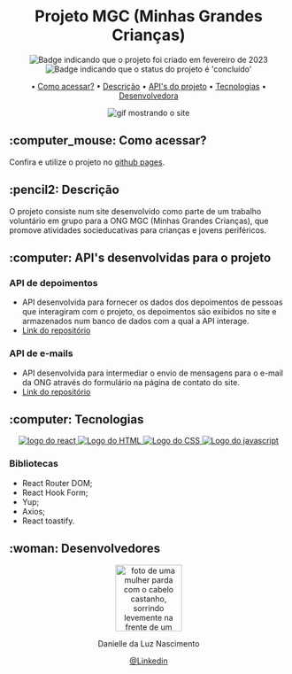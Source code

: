 <h1 align="center">Projeto MGC (Minhas Grandes Crianças)</h1>

<p align="center">
    <img alt="Badge indicando que o projeto foi criado em fevereiro de 2023" src="https://img.shields.io/badge/Data%20de%20cria%C3%A7%C3%A3o-Fevereiro%2F2023-blue">
    <img alt="Badge indicando que o status do projeto é 'concluído'" src="https://img.shields.io/badge/Status-Concluído-yellow">
</p>

<p align="center">
    • <a href="#Como acessar">Como acessar?</a>
    • <a href="#descricao">Descrição</a>
    • <a href="#apis">API's do projeto</a>
    • <a href="#tecnologias">Tecnologias</a>
    • <a href="#Desenvolvedora">Desenvolvedora</a>
</p>

<p align="center">
   <img src="" alt="gif mostrando o site" /> 
</p>

<h2 id="Como acessar"> :computer_mouse: Como acessar?</h2>

Confira e utilize o projeto no <a href="">github pages</a>.


<h2 id="descricao">:pencil2: Descrição</h2>
O projeto consiste num site desenvolvido como parte de um trabalho voluntário em grupo para a ONG MGC (Minhas Grandes Crianças), que promove atividades socieducativas para crianças e jovens periféricos.

<h2 id="descricao">:computer: API's desenvolvidas para o projeto</h2>

### API de depoimentos
- API desenvolvida para fornecer os dados dos depoimentos de pessoas que interagiram com o projeto, os depoimentos são exibidos no site e armazenados num banco de dados com a qual a API interage.
- <a href="">Link do repositório</a>

### API de e-mails
- API desenvolvida para intermediar o envio de mensagens para o e-mail da ONG através do formulário na página de contato do site.
- <a href="https://github.com/Danielle-Luz/api-email-mgc">Link do repositório</a>


<h2 id="tecnologias">:computer: Tecnologias</h2>
<p align="center">
  <a href="https://www.w3.org/html/">
    <img alt="logo do react" src="https://img.icons8.com/color/48/null/react-native.png"/>
  </a>
  <a href="https://www.w3.org/html/">
    <img alt="Logo do HTML" src="https://img.icons8.com/color/48/000000/html-5.png">
  </a>
  <a href="https://www.w3.org/Style/CSS/Overview.en.html">
    <img alt="Logo do CSS" src="https://img.icons8.com/color/48/000000/css3.png">
  </a>
  <a href="https://www.javascript.com/">
    <img alt="Logo do javascript" src="https://img.icons8.com/color/48/000000/javascript--v1.png">
  </a>
</p>

### Bibliotecas
- React Router DOM;
- React Hook Form;
- Yup;
- Axios;
- React toastify.

<h2 id="Desenvolvedora">:woman: Desenvolvedores</h2>

<p align="center">
  <a href="https://github.com/Danielle-Luz">
    <img width="120px" src="https://avatars.githubusercontent.com/u/99164019?v=4" alt="foto de uma mulher parda com o cabelo castanho, sorrindo levemente na frente de um fundo verde com bits">
  </a>
</p>
<p align="center">
Danielle da Luz Nascimento
</p>
<p align="center">
<a href="https://www.linkedin.com/in/danielle-da-luz-nascimento/">@Linkedin</a>
</p>
